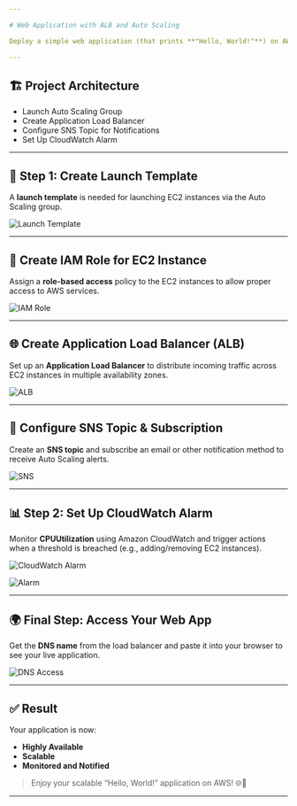 ```yaml
---

# Web Application with ALB and Auto Scaling

Deploy a simple web application (that prints **"Hello, World!"**) on AWS using **EC2 instances**, ensuring **high availability** and **scalability**.

---
```


## 🏗️ Project Architecture

* Launch Auto Scaling Group
* Create Application Load Balancer
* Configure SNS Topic for Notifications
* Set Up CloudWatch Alarm

---

## 🚀 Step 1: Create Launch Template

A **launch template** is needed for launching EC2 instances via the Auto Scaling group.

![Launch Template](https://github.com/user-attachments/assets/5bbe1a42-4056-4c33-bfdc-0b76b594cdf4)

---

## 🔐 Create IAM Role for EC2 Instance

Assign a **role-based access** policy to the EC2 instances to allow proper access to AWS services.

![IAM Role](https://github.com/user-attachments/assets/47cd10db-f139-4616-928e-9f433e476df2)

---

## 🌐 Create Application Load Balancer (ALB)

Set up an **Application Load Balancer** to distribute incoming traffic across EC2 instances in multiple availability zones.

![ALB](https://github.com/user-attachments/assets/86b9351c-db32-4600-b7e9-9d91ba1e149f)

---

## 📩 Configure SNS Topic & Subscription

Create an **SNS topic** and subscribe an email or other notification method to receive Auto Scaling alerts.

![SNS](https://github.com/user-attachments/assets/b1709142-2db3-4d0f-8548-691986c0a12d)

---

## 📊 Step 2: Set Up CloudWatch Alarm

Monitor **CPUUtilization** using Amazon CloudWatch and trigger actions when a threshold is breached (e.g., adding/removing EC2 instances).

![CloudWatch Alarm](https://github.com/user-attachments/assets/d964d479-2a30-4a56-a845-97ab1c2e8527)

![Alarm](https://github.com/user-attachments/assets/d672810b-e60e-47a3-82a0-0db16f16df48)


---

## 🌍 Final Step: Access Your Web App

Get the **DNS name** from the load balancer and paste it into your browser to see your live application.

![DNS Access](https://github.com/user-attachments/assets/57b5a62d-2242-4b78-b4eb-b23f726bb543)

---

## ✅ Result

Your application is now:

* **Highly Available**
* **Scalable**
* **Monitored and Notified**

> Enjoy your scalable “Hello, World!” application on AWS! 🌐🚀

---





